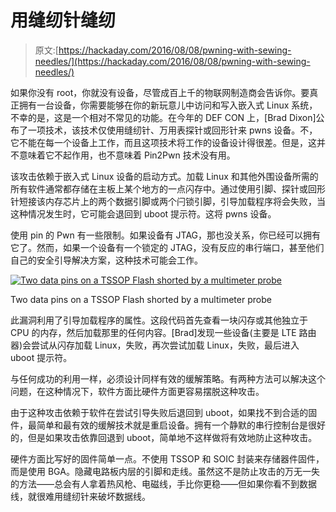 # 用缝纫针缝纫

> 原文:[https://hackaday.com/2016/08/08/pwning-with-sewing-needles/](https://hackaday.com/2016/08/08/pwning-with-sewing-needles/)

如果你没有 root，你就没有设备，尽管成百上千的物联网制造商会告诉你。要真正拥有一台设备，你需要能够在你的新玩意儿中访问和写入嵌入式 Linux 系统，不幸的是，这是一个相对不常见的功能。在今年的 DEF CON 上，[Brad Dixon]公布了一项技术，该技术仅使用缝纫针、万用表探针或回形针来 pwns 设备。不，它不能在每一个设备上工作，而且这项技术将工作的设备设计得很差。但是，这并不意味着它不起作用，也不意味着 Pin2Pwn 技术没有用。

该攻击依赖于嵌入式 Linux 设备的启动方式。加载 Linux 和其他外围设备所需的所有软件通常都存储在主板上某个地方的一点闪存中。通过使用引脚、探针或回形针短接该内存芯片上的两个数据引脚或两个闩锁引脚，引导加载程序将会失败，当这种情况发生时，它可能会退回到 uboot 提示符。这将 pwns 设备。

使用 pin 的 Pwn 有一些限制。如果设备有 JTAG，那也没关系，你已经可以拥有它了。然而，如果一个设备有一个锁定的 JTAG，没有反应的串行端口，甚至他们自己的安全引导解决方案，这种技术可能会工作。

[![Two data pins on a TSSOP Flash shorted by a multimeter probe](../Images/dfb08e231094b5b2f96d6712bb862f6a.png)](https://hackaday.com/wp-content/uploads/2016/08/pin2pwnthmb.png)

Two data pins on a TSSOP Flash shorted by a multimeter probe

此漏洞利用了引导加载程序的属性。这段代码首先查看一块闪存或其他独立于 CPU 的内存，然后加载那里的任何内容。[Brad]发现一些设备(主要是 LTE 路由器)会尝试从闪存加载 Linux，失败，再次尝试加载 Linux，失败，最后进入 uboot 提示符。

与任何成功的利用一样，必须设计同样有效的缓解策略。有两种方法可以解决这个问题，在这种情况下，软件方面比硬件方面更容易摆脱这种攻击。

由于这种攻击依赖于软件在尝试引导失败后退回到 uboot，如果找不到合适的固件，最简单和最有效的缓解技术就是重启设备。拥有一个静默的串行控制台是很好的，但是如果攻击依靠回退到 uboot，简单地不这样做将有效地防止这种攻击。

硬件方面比写好的固件简单一点。不使用 TSSOP 和 SOIC 封装来存储器件固件，而是使用 BGA。隐藏电路板内层的引脚和走线。虽然这不是防止攻击的万无一失的方法——总会有人拿着热风枪、电磁线，手比你更稳——但如果你看不到数据线，就很难用缝纫针来破坏数据线。